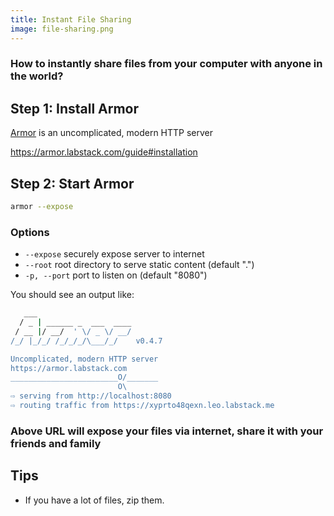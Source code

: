 ```yaml
---
title: Instant File Sharing
image: file-sharing.png
---
```


### How to instantly share files from your computer with anyone in the world?

## Step 1: Install Armor

[Armor](https://armor.labstack.com) is an uncomplicated, modern HTTP server

https://armor.labstack.com/guide#installation

## Step 2: Start Armor

```sh
armor --expose
```

### Options

- `--expose` securely expose server to internet
- `--root` root directory to serve static content (default ".")
- `-p, --port` port to listen on (default "8080")

You should see an output like:

```sh
   ___
  / _ | ______ _  ___  ____
 / __ |/ __/  ' \/ _ \/ __/
/_/ |_/_/ /_/_/_/\___/_/    v0.4.7

Uncomplicated, modern HTTP server
https://armor.labstack.com
________________________O/_______
                        O\
⇨ serving from http://localhost:8080
⇨ routing traffic from https://xyprto48qexn.leo.labstack.me
```

### Above URL will expose your files via internet, share it with your friends and family

## Tips

- If you have a lot of files, zip them.
